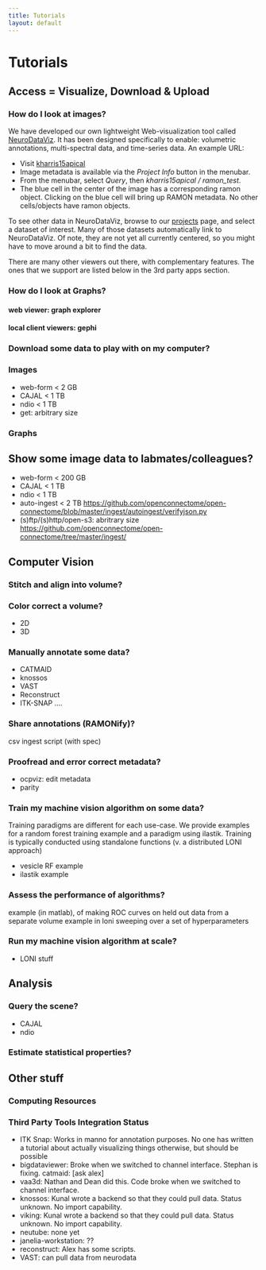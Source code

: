 ```yaml
---
title: Tutorials
layout: default
---
```


# Tutorials

## Access = Visualize, Download & Upload

### How do I look at images?

We have developed our own lightweight Web-visualization tool called [NeuroDataViz](http://docs.neurodata.io/NeuroDataViz/).  It has been designed specifically to enable:  volumetric annotations, multi-spectral data, and time-series data.  An example URL:

* Visit [kharris15apical](http://brainviz1.cs.jhu.edu/ndv/kharris15apical/em,ramon_test/3/507/469/90/)
* Image metadata is available via the *Project Info* button in the menubar. 
* From the menubar, select *Query*, then *kharris15apical / ramon_test*.
* The blue cell in the center of the image has a corresponding ramon object. Clicking on the blue cell will bring up RAMON metadata. No other cells/objects have ramon objects.

To see other data in NeuroDataViz, browse to our [projects](http://neurodata.io/projects) page, and select a dataset of interest.  Many of those datasets automatically link to NeuroDataViz.  Of note, they are not yet all currently centered, so you might have to move around a bit to find the data. 

There are many other viewers out there, with complementary features.  The ones that we support are listed below in the 3rd party apps section.


### How do I look at Graphs?

#### web viewer: graph explorer

#### local client viewers: gephi

### Download some data to play with on my computer?

### Images

- web-form < 2 GB
- CAJAL < 1 TB
- ndio < 1 TB
- get: arbitrary size

### Graphs




## Show some image data to labmates/colleagues?

- web-form < 200 GB
- CAJAL < 1 TB
- ndio < 1 TB
- auto-ingest < 2 TB https://github.com/openconnectome/open-connectome/blob/master/ingest/autoingest/verifyjson.py
- (s)ftp/(s)http/open-s3: abritrary size https://github.com/openconnectome/open-connectome/tree/master/ingest/


## Computer Vision


### Stitch and align into volume?

### Color correct a volume?

- 2D
- 3D


### Manually annotate some data?

- CATMAID
- knossos
- VAST
- Reconstruct
- ITK-SNAP
….

### Share annotations (RAMONify)?

csv ingest script (with spec)

### Proofread and error correct metadata?

- ocpviz: edit metadata
- parity

### Train my machine vision algorithm on some data?

Training paradigms are different for each use-case.  We provide examples for a random forest training example and a paradigm using ilastik.  Training is typically conducted using standalone functions (v. a distributed LONI approach)

- vesicle RF example
- ilastik example

### Assess the performance of algorithms?

example (in matlab), of making ROC curves on held out data from a separate volume
example in loni sweeping over a set of hyperparameters

### Run my machine vision algorithm at scale?

- LONI stuff

## Analysis

### Query the scene?

- CAJAL
- ndio

### Estimate statistical properties?

## Other stuff

### Computing Resources

### Third Party Tools Integration Status

- ITK Snap:  Works in manno for annotation purposes.  No one has written a tutorial about actually visualizing things otherwise, but should be possible
- bigdataviewer:  Broke when we switched to channel interface.  Stephan is fixing.
catmaid:  [ask alex]
- vaa3d:  Nathan and Dean did this.  Code broke when we switched to channel interface.
- knossos:  Kunal wrote a backend so that they could pull data.  Status unknown.  No import capability.
- viking:   Kunal wrote a backend so that they could pull data.  Status unknown.  No import capability.
- neutube:  none yet
- janelia-workstation:  ??
- reconstruct:  Alex has some scripts.
- VAST:  can pull data from neurodata
